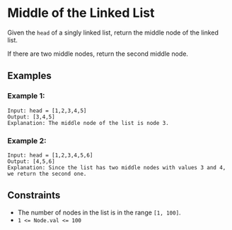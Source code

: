 
# Middle of the Linked List

Given the `head` of a singly linked list, return the middle node of the linked list.

If there are two middle nodes, return the second middle node.

## Examples

### Example 1:
```
Input: head = [1,2,3,4,5]  
Output: [3,4,5]  
Explanation: The middle node of the list is node 3.
```

### Example 2:
```
Input: head = [1,2,3,4,5,6]  
Output: [4,5,6]  
Explanation: Since the list has two middle nodes with values 3 and 4, we return the second one.
```

## Constraints

- The number of nodes in the list is in the range `[1, 100]`.
- `1 <= Node.val <= 100`
```
